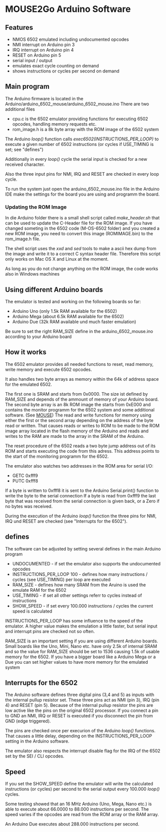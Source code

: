 # MOUSE2Go Arduino Software

## Features

 - NMOS 6502 emulated including undocumented opcodes
 - NMI interrupt on Arduino pin 3
 - IRQ interrupt on Arduino pin 4
 - RESET on Arduino pin 5
 - serial input / output 
 - emulates exact cycle counting on demand
 - shows instructions or cycles per second on demand

## Main program

The Arduino firmware is located in the Arduino/arduino_6502_mouse/arduino_6502_mouse.ino
There are two additional files

 - cpu.c is the 6502 emulator providing functions for executing 6502 opcodes, handling memory requests etc.
 - rom_image.h is a 8k byte array with the ROM image of the 6502 system

The Arduino _loop()_ function calls _exec6502(INSTRUCTIONS_PER_LOOP)_ to execute a given number of 6502 instructions (or cycles if USE_TIMING is set; see "defines")

Additionally in every _loop()_ cycle the serial input is checked for a new received character. 

Also the three input pins for NMI, IRQ and RESET are checked in every loop cycle. 

To run the system just open the arduino_6502_mouse.ino file in the Arduino IDE make the settings for the board you are using and programm the board.

### Updating the ROM Image

In die Arduino folder there is a small shell script called _make_header.sh_ that can be used to update the C-Header file for the ROM image. 
If you have changed someting in the 6502 code (M-OS-6502 folder) and you created a new ROM image, you need to convert this image (ROMIMAGE.bin) to the rom_image.h file.

The shell script uses the _xxd_ and _sed_ tools to make a ascii hex dump from the image and write it to a correct C syntax header file. 
Therefore this script only works on Mac OS X and Linux at the moment. 

As long as you do not change anything on the ROM image, the code works also in Windows machines

## Using different Arduino boards

The emulator is tested and working on the following boards so far:

 - Arduino Uno (only 1.5k RAM available for the 6502)
 - Arduino Mega (about 6.5k RAM available for the 6502)
 - Arduino Due (32k RAM available und much faster emulation)

Be sure to set the right RAM_SIZE define in the arduino_6502_mouse.ino according to your Arduino board

## How it works

The 6502 emulator provides all needed functions to reset, read memory, write memory and execute 6502 opcodes. 

It also handles two byte arrays as memory within the 64k of address space for the emulated 6502. 

The first one is SRAM and starts from 0x0000. The size ist defined by RAM_SIZE and depends of the ammount of memory of your Arduino board. 
The second byte array is an 8k ROM image the starts from 0xE000 and contains the monitor programm for the 6502 system and some additional software. (See [MOUSE](/MOUSE2Go/pages/mouse))
The read and write functions for memory using either the first or the second array depending on the address of the byte read or written. That causes reads or writes to ROM to be made to the ROM image array located in the flash memory of the Arduino and reads and writes to the RAM are made to the array in the SRAM of the Arduino.

The reset procedure of the 6502 reads a two byte jump address out of its ROM and starts executing the code from this adress. This address points to the start of the monitoring programm for the 6502. 

The emulator also watches two addresses in the ROM area for serial I/O:

 - GETC    0xfff9
 - PUTC    0xfff8

If a byte is written to 0xfff8 it is sent to the Arduino Serial.print() function to write the byte to the serial connection
If a byte is read from 0xfff9 the last byte that was received from the serial connection is given back, or a Zero if no bytes was received.

During the execution of the Arduino _loop()_ function the three pins for NMI, IRQ und RESET are checked (see "Interrupts for the 6502").

## defines

The software can be adjusted by setting several defines in the main Arduino program

 - UNDOCUMENTED - if set the emulator also supports the undocumented opcodes
 - INSTRUCTIONS_PER_LOOP 100 - defines how many instructions / cycles (see USE_TIMING) per loop are executed
 - RAM_SIZE - defines how many SRAM from the Aruino is used the emulate RAM for the 6502 
 - USE_TIMING - if set all other settings referr to cycles instead of instructions
 - SHOW_SPEED - if set every 100.000 instructions / cycles the current speed is calculated

 INSTRUCTIONS_PER_LOOP has some influence to the speed of the emulator. A higher value makes the emulation a little faster, but serial input and interrupt pins are checked not so often.

 RAM_SIZE is an important setting if you are using different Arduino boards. Small boards like the Uno, Mini, Nano etc. have only 2.5k of internal SRAM and so the value for RAM_SIZE should be set to 1536 causing 1.5k of usable memory for the 6502. If you have a bigger board like a Arduino Mega or a Due you can set higher values to have more memory for the emulated system

## Interrupts for the 6502

The Arduino software defines three digital pins (3,4 and 5) as inputs with the internal pullup resistor set. These three pins act as NMI (pin 3), IRQ (pin 4) and RESET (pin 5). 
Because of the internal pullup resistor the pins are low active like the pins on the original 6502 processor. If you connect a pin to GND an NMI, IRQ or RESET is executed if you disconnect the pin from GND (edge triggered). 

The pins are checked once per execurion of the Arduino _loop()_ functions. That causes a little delay, depending on the INSTRUCTIONS_PER_LOOP setting in the Arduino software. 

The emulator also respects the interrupt disable flag for the IRQ of the 6502 set by the SEI / CLI opcodes.


## Speed

If you set the SHOW_SPEED define the emulator will write the calculated instructions (or cycles) per second to the serial output every 100.000 _loop()_ cycles. 

Some testing showed that an 16 MHz Arduino (Uno, Mega, Nano etc.) is able to execute about 66.0000 to 88.000 instructions per second. The speed varies if the opcodes are read from the ROM array or the RAM array. 

An Arduino Due executes about 288.000 instructions per second. 


